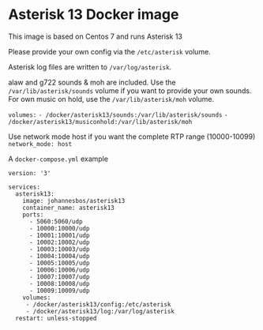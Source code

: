 Asterisk 13 Docker image
========================

This image is based on Centos 7 and runs Asterisk 13

Please provide your own config via the `/etc/asterisk` volume.

Asterisk log files are written to `/var/log/asterisk`.

alaw and g722 sounds & moh are included.
Use the `/var/lib/asterisk/sounds` volume if you want to provide your own sounds.
For own music on hold, use the `/var/lib/asterisk/moh` volume.

`volumes:`
`- /docker/asterisk13/sounds:/var/lib/asterisk/sounds`
`- /docker/asterisk13/musiconhold:/var/lib/asterisk/moh`

Use network mode host if you want the complete RTP range (10000-10099)
`network_mode: host`

A `docker-compose.yml` example

    version: '3'
    
    services:
      asterisk13:
        image: johannesbos/asterisk13
        container_name: asterisk13
        ports:
          - 5060:5060/udp
          - 10000:10000/udp
          - 10001:10001/udp
          - 10002:10002/udp
          - 10003:10003/udp
          - 10004:10004/udp
          - 10005:10005/udp
          - 10006:10006/udp
          - 10007:10007/udp
          - 10008:10008/udp
          - 10009:10009/udp
        volumes:
         - /docker/asterisk13/config:/etc/asterisk
         - /docker/asterisk13/log:/var/log/asterisk
      restart: unless-stopped
